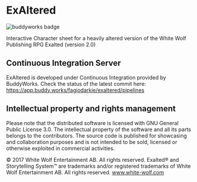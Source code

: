 # ExAltered

![buddyworks badge](https://app.buddy.works/fagiodarkie/exaltered/pipelines/pipeline/158638/badge.svg?token=4cabeb6b5da66f96de7538cad958cb32020e5b3507acbc846e40a69ad62af91c)

Interactive Character sheet for a heavily altered version of the White Wolf Publishing RPG Exalted (version 2.0)

## Continuous Integration Server
ExAltered is developed under Continuous Integration provided by BuddyWorks.
Check the status of the latest commit here: https://app.buddy.works/fagiodarkie/exaltered/pipelines

## Intellectual property and rights management
Please note that the distributed software is licensed with GNU General Public License 3.0.
The intellectual property of the software and all its parts belongs to the contributors.
The source code is published for showcasing and collaboration purposes and is not intended to be sold, licensed or otherwise exploited in commercial activities.

© 2017 White Wolf Entertainment AB.
All rights reserved. Exalted® and Storytelling System™ are trademarks and/or registered trademarks of White Wolf Entertainment AB.
All rights reserved. www.white-wolf.com
